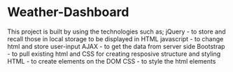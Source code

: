 # Weather-Dashboard #
This project is built by using the technologies such as;
jQuery - to store and recall those in local storage to be displayed in HTML
javascript - to change html and store user-input
AJAX - to get the data from server side
Bootstrap - to pull existing html and CSS for creating resposive structure and styling
HTML - to create elements on the DOM
CSS - to style the html elements